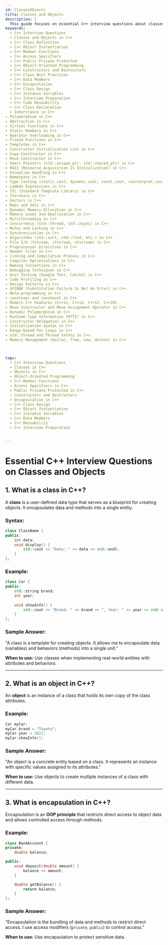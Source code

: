 ```yaml
---
id: ClassesObjects
title: Classes and Objects
description: |
  This guide focuses on essential C++ interview questions about classes and objects — the fundamental building blocks of object-oriented programming. Learn how classes encapsulate data and behavior, how to create and manipulate objects, and understand key concepts like member functions, access specifiers, constructors, destructors, and more. Prepare for interviews by mastering class design, object instantiation, and object-oriented principles in C++.
keywords:
  - C++ Interview Questions
  - Classes and Objects in C++
  - C++ Class Definition
  - C++ Object Instantiation
  - C++ Member Functions
  - C++ Access Specifiers
  - C++ Public Private Protected
  - C++ Object-Oriented Programming
  - C++ Constructors and Destructors
  - C++ Class Best Practices
  - C++ Data Members
  - C++ Encapsulation
  - C++ Class Design
  - C++ Instance Variables
  - C++ Interview Preparation
  - C++ Code Reusability
  - C++ Class Declaration
  - Inheritance in C++
- Polymorphism in C++
- Abstraction in C++
- Virtual Functions in C++
- Static Members in C++
- Operator Overloading in C++
- Friend Functions in C++
- Templates in C++
- Constructor Initialization List in C++
- Copy Constructor in C++
- Move Constructor in C++
- Smart Pointers (std::unique_ptr, std::shared_ptr) in C++
- RAII (Resource Acquisition Is Initialization) in C++
- Exception Handling in C++
- Namespace in C++
- Type Casting (static_cast, dynamic_cast, const_cast, reinterpret_cast) in C++
- Lambda Expressions in C++
- STL (Standard Template Library) in C++
- Iterators in C++
- Vectors in C++
- Maps and Sets in C++
- Dynamic Memory Allocation in C++
- Memory Leaks and Deallocation in C++
- Multithreading in C++
- Concurrency (std::thread, std::async) in C++
- Mutex and Locking in C++
- Synchronization in C++
- Algorithms (std::sort, std::find, etc.) in C++
- File I/O (fstream, ifstream, ofstream) in C++
- Preprocessor Directives in C++
- Header Files in C++
- Linking and Compilation Process in C++
- Compiler Optimizations in C++
- Naming Conventions in C++
- Debugging Techniques in C++
- Unit Testing (Google Test, Catch2) in C++
- Code Profiling in C++
- Design Patterns in C++
- SFINAE (Substitution Failure Is Not An Error) in C++
- Meta-programming in C++
- constexpr and consteval in C++
- Modern C++ Features (C++11, C++14, C++17, C++20)
- Move Constructor and Move Assignment Operator in C++
- Dynamic Polymorphism in C++
- Runtime Type Information (RTTI) in C++
- Constructor Delegation in C++
- Initialization Syntax in C++
- Range-based For Loops in C++
- std::thread and Thread Safety in C++
- Memory Management (malloc, free, new, delete) in C++

  

tags:
  - C++ Interview Questions
  - Classes in C++
  - Objects in C++
  - Object-Oriented Programming
  - C++ Member Functions
  - Access Specifiers in C++
  - Public Private Protected in C++
  - Constructors and Destructors
  - Encapsulation in C++
  - C++ Class Design
  - C++ Object Instantiation
  - C++ Instance Variables
  - C++ Data Members
  - C++ Reusability
  - C++ Interview Preparation


---
```


# **Essential C++ Interview Questions on Classes and Objects**

## **1. What is a class in C++?**

A **class** is a user-defined data type that serves as a blueprint for creating objects. It encapsulates data and methods into a single entity.

### **Syntax:**

```cpp
class ClassName {
public:
    int data;
    void display() {
        std::cout << "Data: " << data << std::endl;
    }
};
```

### **Example:**

```cpp
class Car {
public:
    std::string brand;
    int year;
    
    void showInfo() {
        std::cout << "Brand: " << brand << ", Year: " << year << std::endl;
    }
};
```

### **Sample Answer:**

"A class is a template for creating objects. It allows me to encapsulate data (variables) and behaviors (methods) into a single unit."

**When to use:** Use classes when implementing real-world entities with attributes and behaviors.

---

## **2. What is an object in C++?**

An **object** is an instance of a class that holds its own copy of the class attributes.

### **Example:**

```cpp
Car myCar;
myCar.brand = "Toyota";
myCar.year = 2022;
myCar.showInfo();
```

### **Sample Answer:**

"An object is a concrete entity based on a class. It represents an instance with specific values assigned to its attributes."

**When to use:** Use objects to create multiple instances of a class with different data.

---

## **3. What is encapsulation in C++?**

Encapsulation is an **OOP principle** that restricts direct access to object data and allows controlled access through methods.

### **Example:**

```cpp
class BankAccount {
private:
    double balance;

public:
    void deposit(double amount) {
        balance += amount;
    }

    double getBalance() {
        return balance;
    }
};
```

### **Sample Answer:**

"Encapsulation is the bundling of data and methods to restrict direct access. I use access modifiers (`private`, `public`) to control access."

**When to use:** Use encapsulation to protect sensitive data.
